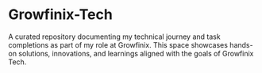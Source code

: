 # Growfinix-Tech
A curated repository documenting my technical journey and task completions as part of my role at Growfinix. This space showcases hands-on solutions, innovations, and learnings aligned with the goals of Growfinix Tech.
